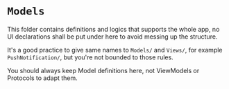 #  `Models`

This folder contains definitions and logics that supports the whole app, no UI declarations shall be put under here to avoid messing up the structure.

It's a good practice to give same names to `Models/` and `Views/`, for example `PushNotification/`, but you're not bounded to those rules.

You should always keep Model definitions here, not ViewModels or Protocols to adapt them.
